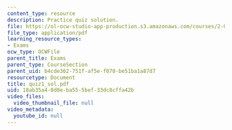```yaml
---
content_type: resource
description: Practice quiz solution.
file: https://ol-ocw-studio-app-production.s3.amazonaws.com/courses/2-002-mechanics-and-materials-ii-spring-2004/18ab35a40d0eba555bef33dc8cffa42b_quiz1_sol.pdf
file_type: application/pdf
learning_resource_types:
- Exams
ocw_type: OCWFile
parent_title: Exams
parent_type: CourseSection
parent_uid: b4cde362-751f-af5e-f070-be51ba1a87d7
resourcetype: Document
title: quiz1_sol.pdf
uid: 18ab35a4-0d0e-ba55-5bef-33dc8cffa42b
video_files:
  video_thumbnail_file: null
video_metadata:
  youtube_id: null
---
```

